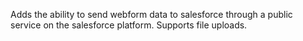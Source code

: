 Adds the ability to send webform data to salesforce through a public service on the salesforce platform. Supports file uploads.